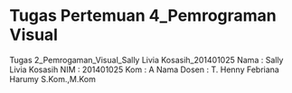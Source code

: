 # Tugas Pertemuan 4_Pemrograman Visual
Tugas 2_Pemrogaman_Visual_Sally Livia Kosasih_201401025
Nama : Sally Livia Kosasih
NIM : 201401025
Kom : A
Nama Dosen : T. Henny Febriana Harumy S.Kom.,M.Kom
